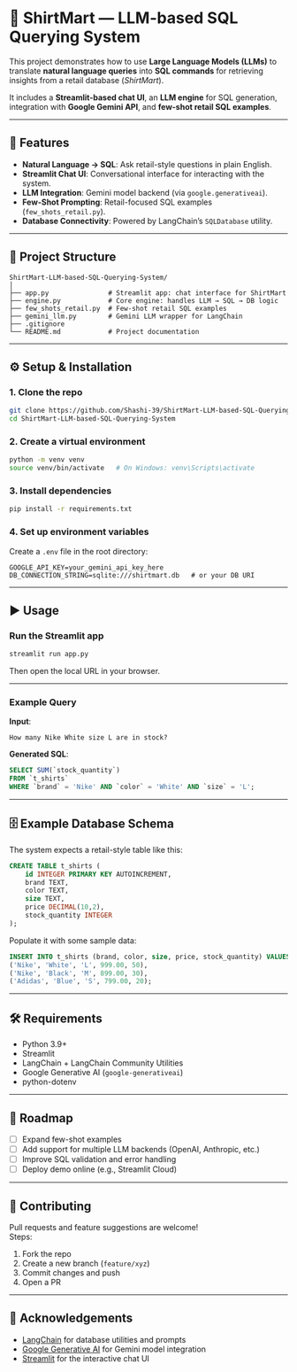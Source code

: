 # 👕 ShirtMart — LLM-based SQL Querying System

This project demonstrates how to use **Large Language Models (LLMs)** to translate **natural language queries** into **SQL commands** for retrieving insights from a retail database (*ShirtMart*).  

It includes a **Streamlit-based chat UI**, an **LLM engine** for SQL generation, integration with **Google Gemini API**, and **few-shot retail SQL examples**.

---

## 🚀 Features

- **Natural Language → SQL**: Ask retail-style questions in plain English.  
- **Streamlit Chat UI**: Conversational interface for interacting with the system.  
- **LLM Integration**: Gemini model backend (via `google.generativeai`).  
- **Few-Shot Prompting**: Retail-focused SQL examples (`few_shots_retail.py`).  
- **Database Connectivity**: Powered by LangChain’s `SQLDatabase` utility.  

---

## 📂 Project Structure

```
ShirtMart-LLM-based-SQL-Querying-System/
│
├── app.py               # Streamlit app: chat interface for ShirtMart
├── engine.py            # Core engine: handles LLM → SQL → DB logic
├── few_shots_retail.py  # Few-shot retail SQL examples
├── gemini_llm.py        # Gemini LLM wrapper for LangChain
├── .gitignore
└── README.md            # Project documentation
```

---

## ⚙️ Setup & Installation

### 1. Clone the repo
```bash
git clone https://github.com/Shashi-39/ShirtMart-LLM-based-SQL-Querying-System.git
cd ShirtMart-LLM-based-SQL-Querying-System
```

### 2. Create a virtual environment
```bash
python -m venv venv
source venv/bin/activate   # On Windows: venv\Scripts\activate
```

### 3. Install dependencies
```bash
pip install -r requirements.txt
```

### 4. Set up environment variables
Create a `.env` file in the root directory:

```
GOOGLE_API_KEY=your_gemini_api_key_here
DB_CONNECTION_STRING=sqlite:///shirtmart.db   # or your DB URI
```

---

## ▶️ Usage

### Run the Streamlit app
```bash
streamlit run app.py
```
Then open the local URL in your browser.  

---

### Example Query

**Input**:  
```
How many Nike White size L are in stock?
```

**Generated SQL**:  
```sql
SELECT SUM(`stock_quantity`)
FROM `t_shirts`
WHERE `brand` = 'Nike' AND `color` = 'White' AND `size` = 'L';
```

---

## 🗄️ Example Database Schema

The system expects a retail-style table like this:

```sql
CREATE TABLE t_shirts (
    id INTEGER PRIMARY KEY AUTOINCREMENT,
    brand TEXT,
    color TEXT,
    size TEXT,
    price DECIMAL(10,2),
    stock_quantity INTEGER
);
```

Populate it with some sample data:

```sql
INSERT INTO t_shirts (brand, color, size, price, stock_quantity) VALUES
('Nike', 'White', 'L', 999.00, 50),
('Nike', 'Black', 'M', 899.00, 30),
('Adidas', 'Blue', 'S', 799.00, 20);
```

---

## 🛠️ Requirements

- Python 3.9+  
- Streamlit  
- LangChain + LangChain Community Utilities  
- Google Generative AI (`google-generativeai`)  
- python-dotenv  

---

## 📌 Roadmap

- [ ] Expand few-shot examples  
- [ ] Add support for multiple LLM backends (OpenAI, Anthropic, etc.)  
- [ ] Improve SQL validation and error handling  
- [ ] Deploy demo online (e.g., Streamlit Cloud)  

---

## 🤝 Contributing

Pull requests and feature suggestions are welcome!  
Steps:
1. Fork the repo  
2. Create a new branch (`feature/xyz`)  
3. Commit changes and push  
4. Open a PR  

---

 

## 🙏 Acknowledgements

- [LangChain](https://www.langchain.com/) for database utilities and prompts  
- [Google Generative AI](https://ai.google.dev/) for Gemini model integration  
- [Streamlit](https://streamlit.io/) for the interactive chat UI
